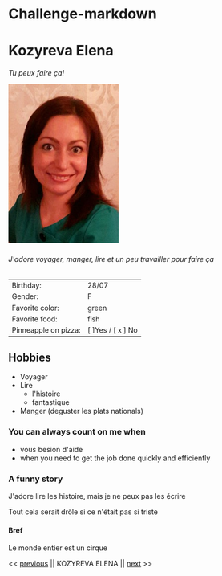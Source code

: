 # Challenge-markdown

# Kozyreva Elena
*Tu peux faire ça!*

![photo](https://github.com/TozurElena/Challenge-markdown/blob/main/ElenaK.jpg)

###### J'adore voyager, manger, lire et un peu travailler pour faire ça


| | |
| --- | --- |
| Birthday: | 28/07|
| Gender: | F |
| Favorite color:|green|
| Favorite food: |fish |
| Pinneapple on pizza: |  [  ]Yes /  [ x ] No|

## Hobbies 
* Voyager
* Lire
  *   l'histoire
  *   fantastique
* Manger (deguster les plats nationals)

### You can always count on me when
* vous besion d'aide
* when you need to get the job done quickly and efficiently

### A funny story
J'adore lire les histoire, mais je ne peux pas les écrire

Tout cela serait drôle si ce n'était pas si triste

#### Bref
Le monde entier est un cirque

<< [previous](https://github.com/Daryl021) || KOZYREVA ELENA || [next](https://github.com/eliseprts) >>
